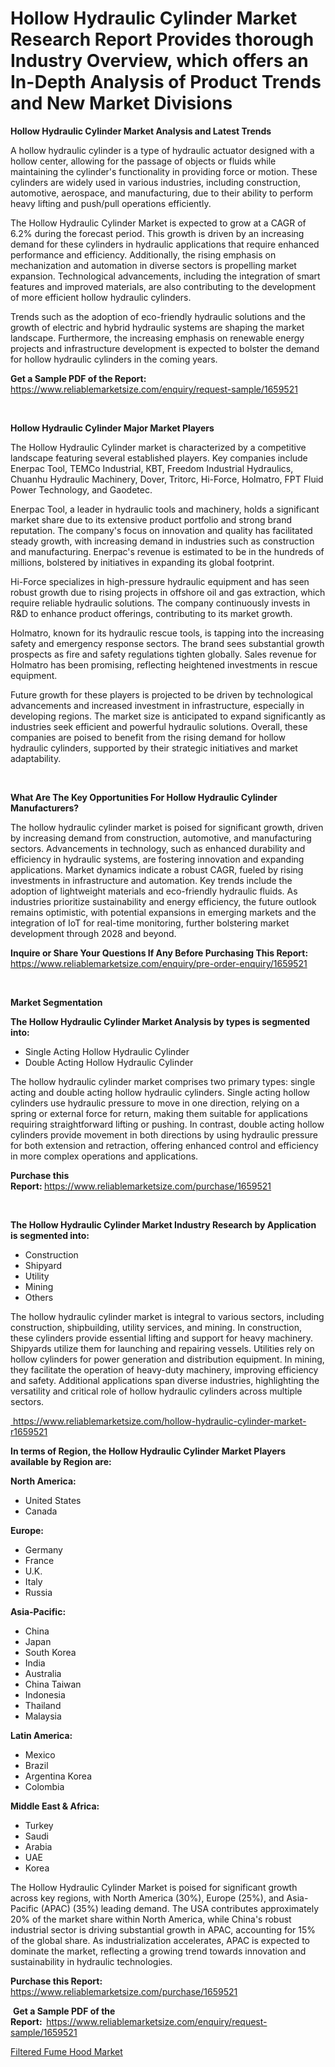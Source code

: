 <p><h1>Hollow Hydraulic Cylinder Market Research Report Provides thorough Industry Overview, which offers an In-Depth Analysis of Product Trends and New Market Divisions</h1></p><p><strong>Hollow Hydraulic Cylinder Market Analysis and Latest Trends</strong></p>
<p><p>A hollow hydraulic cylinder is a type of hydraulic actuator designed with a hollow center, allowing for the passage of objects or fluids while maintaining the cylinder's functionality in providing force or motion. These cylinders are widely used in various industries, including construction, automotive, aerospace, and manufacturing, due to their ability to perform heavy lifting and push/pull operations efficiently.</p><p>The Hollow Hydraulic Cylinder Market is expected to grow at a CAGR of 6.2% during the forecast period. This growth is driven by an increasing demand for these cylinders in hydraulic applications that require enhanced performance and efficiency. Additionally, the rising emphasis on mechanization and automation in diverse sectors is propelling market expansion. Technological advancements, including the integration of smart features and improved materials, are also contributing to the development of more efficient hollow hydraulic cylinders. </p><p>Trends such as the adoption of eco-friendly hydraulic solutions and the growth of electric and hybrid hydraulic systems are shaping the market landscape. Furthermore, the increasing emphasis on renewable energy projects and infrastructure development is expected to bolster the demand for hollow hydraulic cylinders in the coming years.</p></p>
<p><strong>Get a Sample PDF of the Report:&nbsp;</strong> <a href="https://www.reliablemarketsize.com/enquiry/request-sample/1659521?utm_campaign=2192&utm_medium=2&utm_source=Github&utm_content=ia&utm_term=17022025&utm_id=hollow-hydraulic-cylinder">https://www.reliablemarketsize.com/enquiry/request-sample/1659521</a></p>
<p>&nbsp;</p>
<p><strong>Hollow Hydraulic Cylinder Major Market Players</strong></p>
<p><p>The Hollow Hydraulic Cylinder market is characterized by a competitive landscape featuring several established players. Key companies include Enerpac Tool, TEMCo Industrial, КВТ, Freedom Industrial Hydraulics, Chuanhu Hydraulic Machinery, Dover, Tritorc, Hi-Force, Holmatro, FPT Fluid Power Technology, and Gaodetec.</p><p>Enerpac Tool, a leader in hydraulic tools and machinery, holds a significant market share due to its extensive product portfolio and strong brand reputation. The company's focus on innovation and quality has facilitated steady growth, with increasing demand in industries such as construction and manufacturing. Enerpac's revenue is estimated to be in the hundreds of millions, bolstered by initiatives in expanding its global footprint.</p><p>Hi-Force specializes in high-pressure hydraulic equipment and has seen robust growth due to rising projects in offshore oil and gas extraction, which require reliable hydraulic solutions. The company continuously invests in R&D to enhance product offerings, contributing to its market growth.</p><p>Holmatro, known for its hydraulic rescue tools, is tapping into the increasing safety and emergency response sectors. The brand sees substantial growth prospects as fire and safety regulations tighten globally. Sales revenue for Holmatro has been promising, reflecting heightened investments in rescue equipment.</p><p>Future growth for these players is projected to be driven by technological advancements and increased investment in infrastructure, especially in developing regions. The market size is anticipated to expand significantly as industries seek efficient and powerful hydraulic solutions. Overall, these companies are poised to benefit from the rising demand for hollow hydraulic cylinders, supported by their strategic initiatives and market adaptability.</p></p>
<p>&nbsp;</p>
<p><strong>What Are The Key Opportunities For Hollow Hydraulic Cylinder Manufacturers?</strong></p>
<p><p>The hollow hydraulic cylinder market is poised for significant growth, driven by increasing demand from construction, automotive, and manufacturing sectors. Advancements in technology, such as enhanced durability and efficiency in hydraulic systems, are fostering innovation and expanding applications. Market dynamics indicate a robust CAGR, fueled by rising investments in infrastructure and automation. Key trends include the adoption of lightweight materials and eco-friendly hydraulic fluids. As industries prioritize sustainability and energy efficiency, the future outlook remains optimistic, with potential expansions in emerging markets and the integration of IoT for real-time monitoring, further bolstering market development through 2028 and beyond.</p></p>
<p><strong>Inquire or Share Your Questions If Any Before Purchasing This Report:</strong> <a href="https://www.reliablemarketsize.com/enquiry/pre-order-enquiry/1659521?utm_campaign=2192&utm_medium=2&utm_source=Github&utm_content=ia&utm_term=17022025&utm_id=hollow-hydraulic-cylinder">https://www.reliablemarketsize.com/enquiry/pre-order-enquiry/1659521</a></p>
<p>&nbsp;</p>
<p><strong>Market Segmentation</strong></p>
<p><strong>The Hollow Hydraulic Cylinder Market Analysis by types is segmented into:</strong></p>
<p><ul><li>Single Acting Hollow Hydraulic Cylinder</li><li>Double Acting Hollow Hydraulic Cylinder</li></ul></p>
<p><p>The hollow hydraulic cylinder market comprises two primary types: single acting and double acting hollow hydraulic cylinders. Single acting hollow cylinders use hydraulic pressure to move in one direction, relying on a spring or external force for return, making them suitable for applications requiring straightforward lifting or pushing. In contrast, double acting hollow cylinders provide movement in both directions by using hydraulic pressure for both extension and retraction, offering enhanced control and efficiency in more complex operations and applications.</p></p>
<p><strong>Purchase this Report:&nbsp;</strong><a href="https://www.reliablemarketsize.com/purchase/1659521?utm_campaign=2192&utm_medium=2&utm_source=Github&utm_content=ia&utm_term=17022025&utm_id=hollow-hydraulic-cylinder">https://www.reliablemarketsize.com/purchase/1659521</a></p>
<p>&nbsp;</p>
<p><strong>The Hollow Hydraulic Cylinder Market Industry Research by Application is segmented into:</strong></p>
<p><ul><li>Construction</li><li>Shipyard</li><li>Utility</li><li>Mining</li><li>Others</li></ul></p>
<p><p>The hollow hydraulic cylinder market is integral to various sectors, including construction, shipbuilding, utility services, and mining. In construction, these cylinders provide essential lifting and support for heavy machinery. Shipyards utilize them for launching and repairing vessels. Utilities rely on hollow cylinders for power generation and distribution equipment. In mining, they facilitate the operation of heavy-duty machinery, improving efficiency and safety. Additional applications span diverse industries, highlighting the versatility and critical role of hollow hydraulic cylinders across multiple sectors.</p></p>
<p><a href="https://www.reliablemarketsize.com/hollow-hydraulic-cylinder-market-r1659521?utm_campaign=2192&utm_medium=2&utm_source=Github&utm_content=ia&utm_term=17022025&utm_id=hollow-hydraulic-cylinder">&nbsp;https://www.reliablemarketsize.com/hollow-hydraulic-cylinder-market-r1659521</a></p>
<p><strong>In terms of Region, the Hollow Hydraulic Cylinder Market Players available by Region are:</strong></p>
<p>
    <p> <strong> North America: </strong>
        <ul>
            <li>United States</li>
            <li>Canada</li>
        </ul>
        </p> 
    <p> <strong> Europe: </strong>
        <ul>
            <li>Germany</li>
            <li>France</li>
            <li>U.K.</li>
            <li>Italy</li>
            <li>Russia</li>
        </ul>
        </p> 
    <p> <strong> Asia-Pacific: </strong>
        <ul>
            <li>China</li>
            <li>Japan</li>
            <li>South Korea</li>
            <li>India</li>
            <li>Australia</li>
            <li>China Taiwan</li>
            <li>Indonesia</li>
            <li>Thailand</li>
            <li>Malaysia</li>
        </ul>
        </p> 
    <p> <strong> Latin America: </strong>
        <ul>
            <li>Mexico</li>
            <li>Brazil</li>
            <li>Argentina Korea</li>
            <li>Colombia</li>
        </ul>
        </p> 
    <p> <strong> Middle East & Africa: </strong>
        <ul>
            <li>Turkey</li>
            <li>Saudi</li>
            <li>Arabia</li>
            <li>UAE</li>
            <li>Korea</li>
        </ul>
    </p>
    </p>
<p><p>The Hollow Hydraulic Cylinder Market is poised for significant growth across key regions, with North America (30%), Europe (25%), and Asia-Pacific (APAC) (35%) leading demand. The USA contributes approximately 20% of the market share within North America, while China's robust industrial sector is driving substantial growth in APAC, accounting for 15% of the global share. As industrialization accelerates, APAC is expected to dominate the market, reflecting a growing trend towards innovation and sustainability in hydraulic technologies.</p></p>
<p><strong>Purchase this Report: </strong><a href="https://www.reliablemarketsize.com/purchase/1659521?utm_campaign=2192&utm_medium=2&utm_source=Github&utm_content=ia&utm_term=17022025&utm_id=hollow-hydraulic-cylinder">https://www.reliablemarketsize.com/purchase/1659521</a></p>
<p>&nbsp;<strong>Get a Sample PDF of the Report:&nbsp;&nbsp;</strong><a href="https://www.reliablemarketsize.com/enquiry/request-sample/1659521?utm_campaign=2192&utm_medium=2&utm_source=Github&utm_content=ia&utm_term=17022025&utm_id=hollow-hydraulic-cylinder">https://www.reliablemarketsize.com/enquiry/request-sample/1659521</a></p>
<p><strong></strong></p>
<p><p><a href="https://github.com/WashimHussain441/Market-Research-Report-List-1/blob/main/filtered-fume-hood-market.md?utm_campaign=2192&utm_medium=2&utm_source=Github&utm_content=ia&utm_term=17022025&utm_id=hollow-hydraulic-cylinder">Filtered Fume Hood Market</a></p></p>